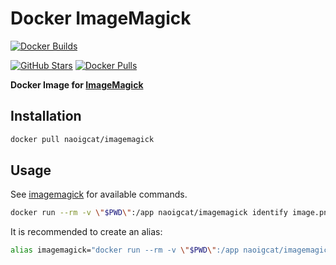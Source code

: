 # Docker ImageMagick

[![Docker Builds](https://github.com/naoigcat/docker-imagemagick/actions/workflows/push.yml/badge.svg)](https://github.com/naoigcat/docker-imagemagick/actions/workflows/push.yml)

[![GitHub Stars](https://img.shields.io/github/stars/naoigcat/docker-imagemagick.svg)](https://github.com/naoigcat/docker-imagemagick/stargazers)
[![Docker Pulls](https://img.shields.io/docker/pulls/naoigcat/imagemagick)](https://hub.docker.com/r/naoigcat/imagemagick)

**Docker Image for [ImageMagick](https://imagemagick.org/index.php)**

## Installation

```sh
docker pull naoigcat/imagemagick
```

## Usage

See [imagemagick](https://imagemagick.org/index.php) for available commands.

```sh
docker run --rm -v \"$PWD\":/app naoigcat/imagemagick identify image.png
```

It is recommended to create an alias:

```sh
alias imagemagick="docker run --rm -v \"$PWD\":/app naoigcat/imagemagick"
```

